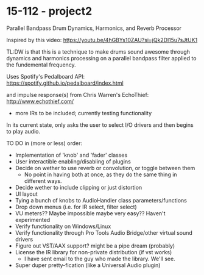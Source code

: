 # 15-112 - project2

Parallel Bandpass Drum Dynamics, Harmonics, and Reverb Processor

Inspired by this video: https://youtu.be/4hGBYs10ZAU?si=jQk2Dl15u7sJtUK1

TL:DW is that this is a technique to make drums sound awesome through dynamics and harmonics processing on a parallel bandpass filter applied to the fundemental frequency.

Uses Spotify's Pedalboard API: https://spotify.github.io/pedalboard/index.html

and impulse response(s) from Chris Warren's EchoThief: http://www.echothief.com/
- more IRs to be included; currently testing functionality

In its current state, only asks the user to select I/O drivers and then begins to play audio. 

TO DO in (more or less) order:
- Implementation of 'knob' and 'fader' classes
- User interactible enabling/disabling of plugins
- Decide on wether to use reverb or convolution, or toggle between them
    - No point in having both at once, as they do the same thing in different ways.
- Decide wether to include clipping or just distortion
- UI layout
- Tying a bunch of knobs to AudioHandler class parameters/functions
- Drop down menus (i.e. for IR select, filter select)
- VU meters?? Maybe impossible maybe very easy?? Haven't experimented
- Verify functionality on Windows/Linux
- Verify functionality through Pro Tools Audio Bridge/other virtual sound drivers
- Figure out VST/AAX support? might be a pipe dream (probably)
- License the IR library for non-private distribution (if vst works)
    - I have sent email to the guy who made the library. We'll see.
- Super duper pretty-fication (like a Universal Audio plugin)
